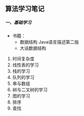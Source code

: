 ## 算法学习笔记

##### 一、基础学习
- 书籍：
    - 数据结构 Java语言描述第二版
    - 大话数据结构
1. 时间复杂度
2. 线性表的学习
3. 栈的学习
4. 队列的学习
5. 串与数组
6. 树与二叉树的学习
7. 图的学习
8. 排序
9. 查找

